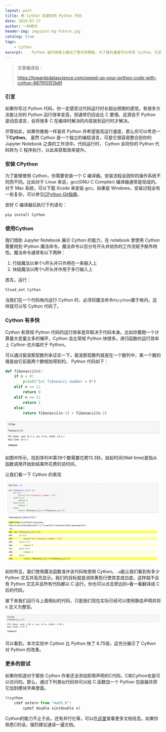 ```yaml
---
layout: post
title: 用 Cython 加速你的 Python 代码  
date: 2019-07-27
author: 一轩明月
header-img: img/post-bg-future.jpg
catalog: true
tags:
    - Cython
excerpt:    Python 运行效率上做出了很大的牺牲，为了提升速度可以考虑 Cython，它会将 Python 代码转为 C 程序，能便捷地整合到 Jupyer Notebook 等环境中，本文介绍了 Cython 的安装与使用方法，并展示了它的执行效率
---
```


> 文章编译自：
>
> https://towardsdatascience.com/speed-up-your-python-code-with-cython-8879105f2b6f

### 引言

如果你写过 Python 代码，你一定感受过代码运行时长超出预期的感觉。有很多方法能让你的 Python 运行效率变高，但通常仍旧会比 C 要慢。这源自于 Python 是动态语言，会将很多 C 在编译时解决的内容放到运行时才解决。

尽管如此，如果你像我一样喜欢 Python 并希望提高运行速度，那么你可以考虑一下**Cython**。 虽然 Cython 是一个独立的编程语言，可是它很容易整合到你的 Jupyter Notebook 之类的工作流中。代码运行时， Cython 会将你的 Python 代码转为 C 程序执行，以此来获取效率提升。

### 安装 CPython

为了能够使用 Cython，你需要安装一个 C 编译器。安装流程会因你的操作系统不同而不同。比如对于 Linux 来说，gcc(GNU C Complier) 编译器通常是现成的。对于 Mac  系统，可以下载 Xcode 来安装 gcc。如果是 Windows，安装过程会有一些复杂，可以参见[CPython Git指南](https://github.com/cython/cython/wiki/InstallingOnWindows)。

安好 C 编译器后执行下列语句：

```bash
pip install Cython
```

### 使用Cython

我们借助 Jupyter Notebook 展示 Cython 的能力，在 notebook 里使用 Cython 需要用到 IPython 魔法命令。魔法命令以百分号开头并给你的工作流赋予额外特性。魔法命令通常有以下两种：

1. 行级魔法以单个`%`开头并只作用在一条输入上
2. 块级魔法以两个`%`开头并作用于多行输入上

首先，运行：

```bash
%load_ext Cython
```

当我们在一个代码格内运行 Cython 时，必须将魔法命令`%%cython`置于格内，这样就可以写 Cython 代码了。

### Cython 有多快

Cython 和常规 Python 代码的运行效率差异取决于代码本身。比如你要跑一个计算量大变量又多的循环，Cython 会比常规 Python 快很多。递归函数的运行效率上 Cython 也大幅优于 Python。

可以通过斐波那契数列来证实一下。斐波那契数列就是在一个数列中，某一个数的值是由它前面两个数相加得到的。 Python 代码如下：

```python
def fibonacci(n):
    if n < 0:
        print("1st fibonacci number = 0")
    elif n == 1:
        return 0
    elif n == 2:
        return 1
    else:
        return fibonacci(n-1) + fibonacci(n-2)
```

![]( https://raw.githubusercontent.com/LibertyDream/diy_img_host/master/img/2019-07-27_fib_python.png)

如图中所示，找到序列中第39个数需要花费13.3秒。挂起时间(Wall time)是指从函数调用开始到结束所花费的总时间。

让我们看一下 Cython 的表现

![]( https://raw.githubusercontent.com/LibertyDream/diy_img_host/master/img/2019-07-27_fib_cython_1.png)

如你所见，我们使用魔法函数准许该代码格使用 Cython。`-a`能让我们看到有多少 Python 交互并高亮显示。我们的目标就是消除黄色行使其变成白底，这样就不会有 Python 交互并且所有代码都以 C 运行。你也可以点击旁边的`+`看一看翻译成 C 后的代码。

接下来我们运行与上面相似的代码，只是我们现在实际已经可以使用静态声明并将 n 定义为整型。

![]( https://raw.githubusercontent.com/LibertyDream/diy_img_host/master/img/2019-07-27_fib_cython_2.png)

可以看到，本次实验中 Cython 比 Python 快了 6.75倍，这充分展示了 Cython 对 Python 的改善。

### 更多的尝试

如果你知道对于那些 Cython 作者还没添加即用声明的C代码，C和Cython也是可以访问的。那么，通过下列类似代码你可以给 C 函数加一个 Python 包装器并把它加到模块字典里面。

```python
%%cython
    cdef extern from "math.h":
        cpdef double sin(double x)
```

Cython的能力不止于此，还有并行化等，可以在[这里](http://docs.cython.org/en/latest/index.html)查看更多文档信息。如果你熟悉C的话，强烈建议通读一遍文档。

